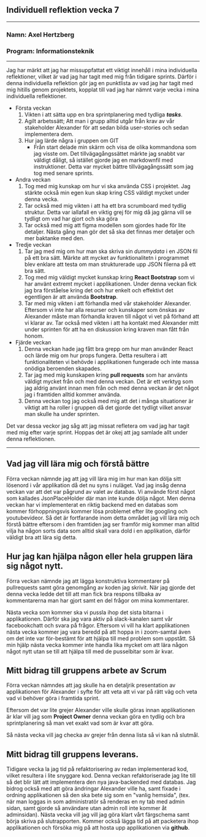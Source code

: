 ## Individuell reflektion vecka 7 

___

### Namn: Axel Hertzberg 
### Program: Informationsteknik

___

Jag har märkt att jag har missuppfattat ett viktigt innehåll i mina 
individuella reflektioner, vilket är vad jag har tagit med mig från tidigare
sprints. Därför i denna individuella reflektion gör jag en punktlista av vad jag
har tagit med mig hitills genom projektets, kopplat till vad jag har nämnt
varje vecka i mina individuella reflektioner.

* Första veckan
    1. Vikten i att sätta upp en bra sprintplanering med tydliga __*tasks*__.
    2. Agilt arbetssätt; Att man i grupp alltid utgår från krav av vår
       stakeholder Alexander för att sedan bilda user-stories och sedan implementera dem. 
    3. Hur jag lärde några i gruppen om GIT
        * Från start delade min skärm och visa de olika kommandona som jag visste om. 
        Det tillvägagångssättet märkte jag snabbt var väldigt dåligt, så istället gjorde jag en         markdownfil med instruktioner. Detta var mycket bättre tillvägagångssätt som jag tog med        senare sprints.
* Andra veckan
    1. Tog med mig kunskap om hur vi ska använda CSS i projektet. Jag stärkte också min egen kun
        skap kring CSS väldigt mycket under denna vecka.
    2. Tar också med mig vikten i att ha ett bra scrumboard med tydlig struktur. 
        Detta var iallafall en viktig grej för mig då jag gärna vill se tydligt om vad har gjort        och ska göra
    3. Tar också med mig att figma modellen som gjordes hade för lite detaljer. Nästa gång man
        gör det så ska det finnas mer detaljer och mer baktanke med den.
* Tredje veckan
    1. Tar jag med mig om hur man ska skriva sin *dummydata* i en JSON fil på ett bra sätt. 
        Märkte att mycket av funktionalitetn i programmet blev enklare att testa om man 
        strukturerade upp JSON filerna på ett bra sätt. 
    2. Tog med mig väldigt mycket kunskap kring __React Bootstrap__ som vi har använt
        extremt mycket i applikationen. Under denna veckan fick jag bra förståelse kring det 
        och hur enkelt och effektivt det egentligen är att använda __Bootstrap__.
    3. Tar med mig vikten i att förhandla med vår stakeholder Alexander. Eftersom vi inte 
        har alla resurser och kunskaper som önskas av Alexander måste man förhandla kraven
        till något vi vet på förhand att vi klarar av. Tar också med vikten i att ha kontakt med        Alexander mitt under sprinten för att ha en diskussion kring kraven man fått från honom.
* Fjärde veckan
    1. Denna veckan hade jag fått bra grepp om hur man använder React och lärde mig om
        hur props fungera. Detta resultera i att funktionaliteten vi behövde i applikationen
        fungerade och inte massa onödiga beroenden skapades.
    2. Tar jag med mig kunskapen kring __pull requests__ som har använts väldigt mycket från och        med denna veckan. Det är ett verktyg som jag aldrig använt innan men från och med denna         veckan är det något jag i framtiden alltid kommer använda.
    3. Denna veckan tog jag också med mig att det i många situationer är viktigt att ha roller
        i gruppen då det gjorde det tydligt vilket ansvar man skulle ha under sprinten.


Det var dessa veckor jag såg att jag missat refletera om vad jag har tagit med mig efter varje
sprint. Hoppas det är okej att jag samlade allt under denna reflektionen.

___


## Vad jag vill lära mig och förstå bättre
Förra veckan nämnde jag att jag vill lära mig im hur man kan dölja sitt lösenord
i vår applikation då det nu syns i nuläget. Vad jag insåg denna veckan var att
det var pågrund av valet av databas. Vi använde först något som kallades
JsonPlaceHolder där man inte kunde dölja något. Men denna veckan har vi
implementerat en riktig backend med en databas som kommer förhoppningsvis kommer
lösa problemet efter lite googling och youtubevideor. Så det är fortfarande inom
detta området jag vill lära mig och förstå bättre eftersom i den framtiden jag ser
 framför mig kommer man alltid vilja ha någon sorts data som alltid skall vara dold i en
applikation, därför väldigt bra att lära sig detta.

## Hur jag kan hjälpa någon eller hela gruppen lära sig något nytt.
Förra veckan nämnde jag att lägga konstruktiva kommentarer på pullrequests samt
göra genomgång av koden jag skrivit. När jag gjorde det denna vecka ledde det
till att man fick bra respons tillbaka av kommentarerna man har gjort samt en
del frågor om mina kommentarer. 

Nästa vecka som kommer ska vi pussla ihop det sista bitarna i applikationen.
Därför ska jag vara aktiv på slack-kanalen samt vår facebookchatt och svara på
frågor. Eftersom vi vill ha klart applikationen nästa vecka kommer jag vara
beredd på att hoppa in i zoom-samtal även om det inte var för-bestämt för att
hjälpa till med problem som uppstått. Så min hjälp nästa vecka kommer inte
handla lika mycket om att lära någon något nytt utan se till att hjälpa till med
de pusselbitar som är kvar.


## Mitt bidrag till gruppens arbete av Scrum
Förra veckan nämndes att jag skulle ha en detaljrik presentation av
applikationen för Alexander i syfte för att veta att vi var på rätt väg och veta
vad vi behöver göra i framtida sprint.

Eftersom det var lite grejer Alexander ville skulle göras innan applikationen är klar 
vill jag som __Project Owner__ denna veckan göra en tydlig och bra
sprintplanering så man vet exakt vad som är kvar att göra. 

Så nästa vecka vill jag checka av grejer från denna lista så vi kan nå slutmål.

## Mitt bidrag till gruppens leverans.
Tidigare vecka la jag tid på refaktorisering av redan implementerad kod, vilket
resultera i lite snyggare kod. Denna veckan refaktoriserade jag lite till så det
blir lätt att implementera den nya java-backended med databas. Jag bidrog också
med att göra ändringar Alexander ville ha, samt fixade i ordning applikationen
så den ska bete sig som en "vanlig hemsida", (tex. när man loggas in som
administratör så renderas en ny tab med admin sidan, samt gjorde så användare
utan admin roll inte kommer åt adminsidan). Nästa vecka vill jag vill jag göra
klart vårt färgschema samt börja skriva på slutrapporten. Kommer också lägga tid
på att packetera ihop applikationen och försöka mig på att hosta upp
applikationen via __github__.
